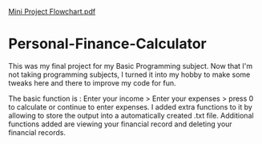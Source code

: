 [Mini Project Flowchart.pdf](https://github.com/MrCrewKY/Personal-Finance-Calculator/files/10957405/Mini.Project.Flowchart.pdf)

# Personal-Finance-Calculator
This was my final project for my Basic Programming subject. 
Now that I'm not taking programming subjects, I turned it into my hobby to make some tweaks here and there to improve my code for fun. 

The basic function is : Enter your income > Enter your expenses > press 0 to calculate or continue to enter expenses. I added extra functions to it by allowing to store the output into a automatically created .txt file. Additional functions added are viewing your financial record and deleting your financial records.
